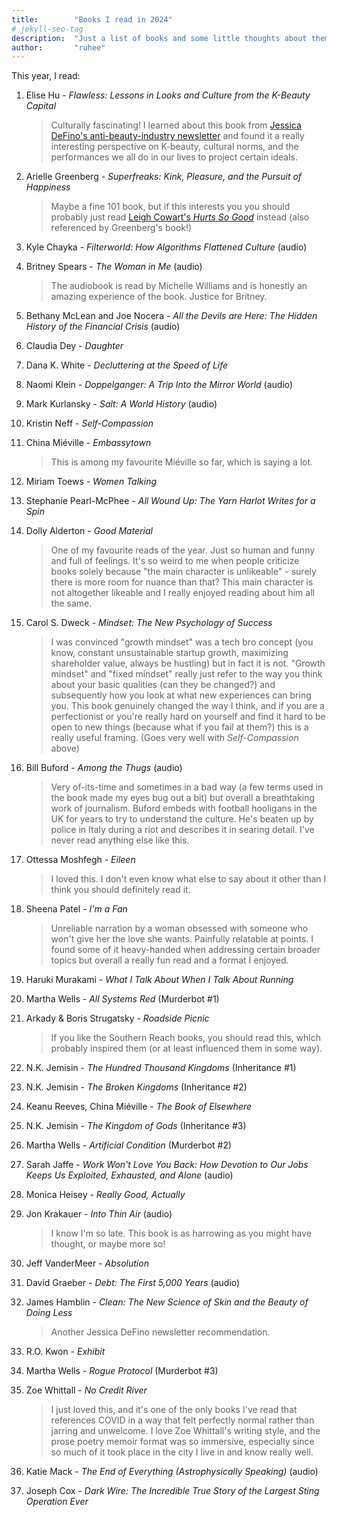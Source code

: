 ```yaml
---
title:        "Books I read in 2024"
# jekyll-seo-tag
description:  "Just a list of books and some little thoughts about them."
author:       "ruhee"
---
```


This year, I read:

1. Elise Hu - _Flawless: Lessons in Looks and Culture from the K-Beauty Capital_
   > Culturally fascinating! I learned about this book from [Jessica DeFino's anti-beauty-industry newsletter](https://jessicadefino.substack.com/) and found it a really interesting perspective on K-beauty, cultural norms, and the performances we all do in our lives to project certain ideals.

1. Arielle Greenberg - _Superfreaks: Kink, Pleasure, and the Pursuit of Happiness_
   > Maybe a fine 101 book, but if this interests you you should probably just read [Leigh Cowart's _Hurts So Good_](https://www.hachettebookgroup.com/titles/leigh-cowart/hurts-so-good/9781541798021/?lens=publicaffairs) instead (also referenced by Greenberg's book!)

1. Kyle Chayka - _Filterworld: How Algorithms Flattened Culture_ (audio)
1. Britney Spears - _The Woman in Me_ (audio)
    > The audiobook is read by Michelle Williams and is honestly an amazing experience of the book. Justice for Britney. 


1. Bethany McLean and Joe Nocera - _All the Devils are Here: The Hidden History of the Financial Crisis_ (audio)
1. Claudia Dey - _Daughter_
1. Dana K. White - _Decluttering at the Speed of Life_
1. Naomi Klein - _Doppelganger: A Trip Into the Mirror World_ (audio)
1. Mark Kurlansky - _Salt: A World History_ (audio)
1. Kristin Neff - _Self-Compassion_
1. China Miéville - _Embassytown_
    > This is among my favourite Miéville so far, which is saying a lot.

1. Miriam Toews - _Women Talking_
1. Stephanie Pearl-McPhee - _All Wound Up: The Yarn Harlot Writes for a Spin_
1. Dolly Alderton - _Good Material_
    > One of my favourite reads of the year. Just so human and funny and full of feelings. It's so weird to me when people criticize books solely because "the main character is unlikeable" - surely there is more room for nuance than that? This main character is not altogether likeable and I really enjoyed reading about him all the same.

    
1. Carol S. Dweck - _Mindset: The New Psychology of Success_
    > I was convinced "growth mindset" was a tech bro concept (you know, constant unsustainable startup growth, maximizing shareholder value, always be hustling) but in fact it is not. "Growth mindset" and "fixed mindset" really just refer to the way you think about your basic qualities (can they be changed?) and subsequently how you look at what new experiences can bring you. This book genuinely changed the way I think, and if you are a perfectionist or you're really hard on yourself and find it hard to be open to new things (because what if you fail at them?) this is a really useful framing. (Goes very well with _Self-Compassion_ above)

1. Bill Buford - _Among the Thugs_ (audio)
    > Very of-its-time and sometimes in a bad way (a few terms used in the book made my eyes bug out a bit) but overall a breathtaking work of journalism. Buford embeds with football hooligans in the UK for years to try to understand the culture. He's beaten up by police in Italy during a riot and describes it in searing detail. I've never read anything else like this. 

1. Ottessa Moshfegh - _Eileen_
    > I loved this. I don't even know what else to say about it other than I think you should definitely read it. 

1. Sheena Patel - _I'm a Fan_ 
    > Unreliable narration by a woman obsessed with someone who won't give her the love she wants. Painfully relatable at points. I found some of it heavy-handed when addressing certain broader topics but overall a really fun read and a format I enjoyed.

1. Haruki Murakami - _What I Talk About When I Talk About Running_
1. Martha Wells - _All Systems Red_ (Murderbot #1)
1. Arkady & Boris Strugatsky - _Roadside Picnic_
    > If you like the Southern Reach books, you should read this, which probably inspired them (or at least influenced them in some way).

1. N.K. Jemisin - _The Hundred Thousand Kingdoms_ (Inheritance #1)
1. N.K. Jemisin - _The Broken Kingdoms_ (Inheritance #2)
1. Keanu Reeves, China Miéville - _The Book of Elsewhere_
1. N.K. Jemisin - _The Kingdom of Gods_ (Inheritance #3)
1. Martha Wells - _Artificial Condition_ (Murderbot #2)
1. Sarah Jaffe - _Work Won't Love You Back: How Devotion to Our Jobs Keeps Us Exploited, Exhausted, and Alone_ (audio)
1. Monica Heisey - _Really Good, Actually_ 
1. Jon Krakauer - _Into Thin Air_ (audio)
    > I know I'm so late. This book is as harrowing as you might have thought, or maybe more so! 

1. Jeff VanderMeer - _Absolution_
1. David Graeber - _Debt: The First 5,000 Years_ (audio)
1. James Hamblin - _Clean: The New Science of Skin and the Beauty of Doing Less_
    > Another Jessica DeFino newsletter recommendation.

1. R.O. Kwon - _Exhibit_
1. Martha Wells - _Rogue Protocol_ (Murderbot #3)
1. Zoe Whittall - _No Credit River_
    > I just loved this, and it's one of the only books I've read that references COVID in a way that felt perfectly normal rather than jarring and unwelcome. I love Zoe Whittall's writing style, and the prose poetry memoir format was so immersive, especially since so much of it took place in the city I live in and know really well.

1. Katie Mack - _The End of Everything (Astrophysically Speaking)_ (audio)
1. Joseph Cox - _Dark Wire: The Incredible True Story of the Largest Sting Operation Ever_
